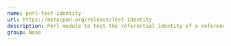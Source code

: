 ```yaml
---
name: perl-test-identity
url: https://metacpan.org/release/Test-Identity
description: Perl module to test the referential identity of a reference.
group: None
---
```

